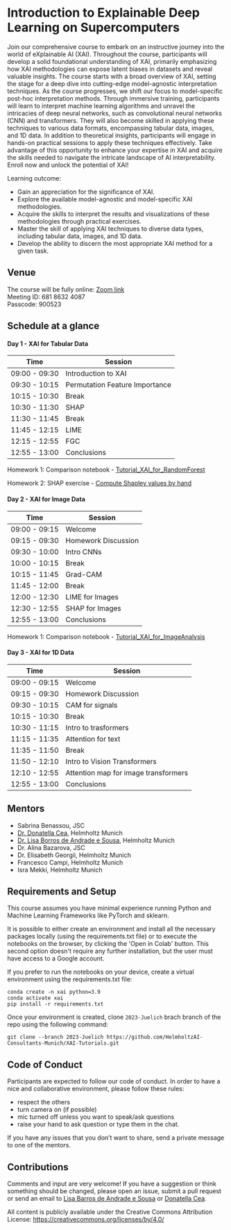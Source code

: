 # Introduction to Explainable Deep Learning on Supercomputers

Join our comprehensive course to embark on an instructive journey into the world of eXplainable AI (XAI). Throughout the course, participants will develop a solid foundational understanding of XAI, primarily emphasizing how XAI methodologies can expose latent
biases in datasets and reveal valuable insights.
The course starts with a broad overview of XAI, setting the stage for a deep dive into cutting-edge model-agnostic interpretation techniques. As the course progresses, we shift our focus to model-specific post-hoc interpretation methods. Through immersive training, participants will learn to interpret machine learning algorithms and unravel the intricacies of deep neural networks, such as convolutional neural networks (CNN) and transformers. They will also become skilled in applying these techniques to various data formats, encompassing tabular data, images, and 1D data.
In addition to theoretical insights, participants will engage in hands-on practical sessions to apply these techniques effectively.
Take advantage of this opportunity to enhance your expertise in XAI and acquire the skills needed to navigate the intricate landscape of AI interpretability. Enroll now and unlock the potential of XAI!

Learning outcome:

- Gain an appreciation for the significance of XAI.
- Explore the available model-agnostic and model-specific XAI methodologies.
- Acquire the skills to interpret the results and visualizations of these methodologies through practical exercises.
- Master the skill of applying XAI techniques to diverse data types, including tabular data, images, and 1D data.
- Develop the ability to discern the most appropriate XAI method for a given task.

## Venue
The course will be fully online:
[Zoom link](https://fz-juelich-de.zoom.us/j/68186324087?pwd=eUp5dEdyU2xSODhzMXNRVW9vNkh5QT09)  
Meeting ID: 681 8632 4087  
Passcode: 900523 

## Schedule at a glance

#### Day 1 - XAI for Tabular Data

|    Time     |       Session       |
|-------------|---------------------|
|09:00 - 09:30| Introduction to XAI |
|09:30 - 10:15|	Permutation Feature Importance |
|10:15 - 10:30| Break |
|10:30 - 11:30| SHAP |
|11:30 - 11:45| Break|
|11:45 - 12:15|	LIME |
|12:15 - 12:55| FGC |
|12:55 - 13:00| Conclusions |

Homework 1: Comparison notebook - [Tutorial_XAI_for_RandomForest](https://github.com/HelmholtzAI-Consultants-Munich/XAI-Tutorials/blob/Juelich-2023/xai-for-tabular-data/Tutorial_XAI_for_RandomForests.ipynb)

Homework 2: SHAP exercise - [Compute Shapley values by hand](https://github.com/HelmholtzAI-Consultants-Munich/XAI-Tutorials/blob/Juelich-2023/SHAP_exercise.pdf)


#### Day 2 - XAI for Image Data

|    Time     | Session |
|-------------|---------|
|09:00 - 09:15| Welcome |
|09:15 - 09:30|	Homework Discussion |
|09:30 - 10:00| Intro CNNs |
|10:00 - 10:15| Break |
|10:15 - 11:45| Grad-CAM |
|11:45 - 12:00| Break |
|12:00 - 12:30|	LIME for Images |
|12:30 - 12:55| SHAP for Images |
|12:55 - 13:00| Conclusions |

Homework 1: Comparison notebook - [Tutorial_XAI_for_ImageAnalysis](https://github.com/HelmholtzAI-Consultants-Munich/XAI-Tutorials/blob/Juelich-2023/xai-for-image-data/Tutorial_XAI_for_ImageAnalysis.ipynb)


#### Day 3 - XAI for 1D Data

|    Time     | Session |
|-------------|---------|
|09:00 - 09:15| Welcome |
|09:15 - 09:30|	Homework Discussion|
|09:30 - 10:15| CAM for signals |
|10:15 - 10:30| Break |
|10:30 - 11:15| Intro to trasformers |
|11:15 - 11:35| Attention for text |
|11:35 - 11:50| Break |
|11:50 - 12:10| Intro to Vision Transformers |
|12:10 - 12:55|	Attention map for image transformers |
|12:55 - 13:00| Conclusions |

## Mentors

- Sabrina Benassou, JSC
- [Dr. Donatella Cea](mailto:donatella.cea@helmholtz-munich.de), Helmholtz Munich
- [Dr. Lisa Borros de Andrade e Sousa](mailto:lisa.barros@helmholtz-munich.de), Helmholtz Munich
- Dr. Alina Bazarova, JSC
- Dr. Elisabeth Georgii, Helmholtz Munich
- Francesco Campi, Helmholtz Munich
- Isra Mekki, Helmholtz Munich

## Requirements and Setup

This course assumes you have minimal experience running Python and Machine Learning Frameworks like PyTorch and sklearn.

It is possible to either create an environment and install all the necessary packages locally (using the requirements.txt file) or to execute the notebooks on the browser, by clicking the 'Open in Colab' button. This second option doesn't require any further installation, but the user must have access to a Google account.

If you prefer to run the notebooks on your device, create a virtual environment using the requirements.txt file:
```
conda create -n xai python=3.9
conda activate xai
pip install -r requirements.txt
```

Once your environment is created, clone `2023-Juelich` brach branch of the repo using the following command:

```
git clone --branch 2023-Juelich https://github.com/HelmholtzAI-Consultants-Munich/XAI-Tutorials.git
```

## Code of Conduct

Participants are expected to follow our code of conduct. In order to have a nice and collaborative environment, please follow these rules:

- respect the others
- turn camera on (if possible)
- mic turned off unless you want to speak/ask questions
- raise your hand to ask question or type them in the chat.

If you have any issues that you don’t want to share, send a private message to one of the mentors.

## Contributions

Comments and input are very welcome! If you have a suggestion or think something should be changed, please open an issue, submit a pull request or send an email to [Lisa Barros de Andrade e Sousa](mailto:lisa.barros@helmholtz-munich.de) or [Donatella Cea](mailto:donatella.cea@helmholtz-munich.de).

All content is publicly available under the Creative Commons Attribution License: https://creativecommons.org/licenses/by/4.0/


